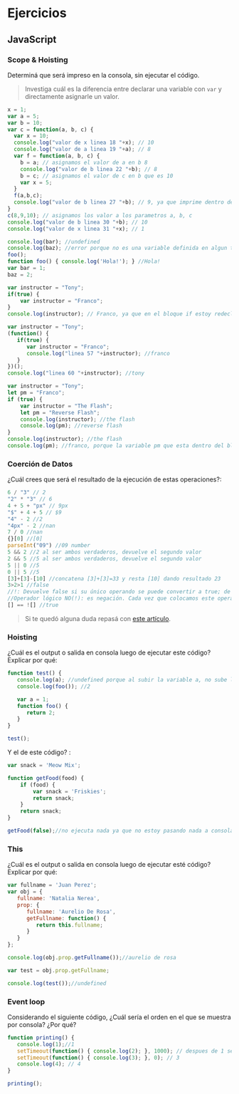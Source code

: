 
# Ejercicios

## JavaScript

### Scope & Hoisting

Determiná que será impreso en la consola, sin ejecutar el código.

> Investiga cuál es la diferencia entre declarar una variable con `var` y directamente asignarle un valor.

```javascript
x = 1; 
var a = 5; 
var b = 10;
var c = function(a, b, c) {
  var x = 10;
  console.log("valor de x linea 18 "+x); // 10
  console.log("valor de a linea 19 "+a); // 8
  var f = function(a, b, c) {
    b = a; // asignamos el valor de a en b 8
    console.log("valor de b linea 22 "+b); // 8
    b = c; // asignamos el valor de c en b que es 10
    var x = 5;
  }
  f(a,b,c);
  console.log("valor de b linea 27 "+b); // 9, ya que imprime dentro de la funcion c y no dentro de la funcion f
}
c(8,9,10); // asignamos los valor a los parametros a, b, c
console.log("valor de b linea 30 "+b); // 10
console.log("valor de x linea 31 "+x); // 1
```

```javascript
console.log(bar); //undefined
console.log(baz); //error porque no es una variable definida en algun tipo
foo(); 
function foo() { console.log('Hola!'); } //Hola!
var bar = 1;
baz = 2;
```

```javascript
var instructor = "Tony";
if(true) {
    var instructor = "Franco";
}
console.log(instructor); // Franco, ya que en el bloque if estoy redeclarando en valor de instructor
```

```javascript
var instructor = "Tony";
(function() {
   if(true) {
      var instructor = "Franco";
      console.log("linea 57 "+instructor); //franco
   }
})();
console.log("linea 60 "+instructor); //tony
```

```javascript
var instructor = "Tony";
let pm = "Franco";
if (true) {
    var instructor = "The Flash";
    let pm = "Reverse Flash";
    console.log(instructor); //the flash
    console.log(pm); //reverse flash
}
console.log(instructor); //the flash
console.log(pm); //franco, porque la variable pm que esta dentro del bloque if, solo se ejecuta dentro de ese bloque, por lo tanto al imprimir fuera, toma como referencia la variable global let pm="franco";
```
### Coerción de Datos

¿Cuál crees que será el resultado de la ejecución de estas operaciones?:

```javascript
6 / "3" // 2
"2" * "3" // 6
4 + 5 + "px" // 9px
"$" + 4 + 5 // $9
"4" - 2 //2
"4px" - 2 //nan
7 / 0 //nan
{}[0] //[0]
parseInt("09") //09 number
5 && 2 //2 al ser ambos verdaderos, devuelve el segundo valor
2 && 5 //5 al ser ambos verdaderos, devuelve el segundo valor
5 || 0 //5
0 || 5 //5
[3]+[3]-[10] //concatena [3]+[3]=33 y resta [10] dando resultado 23
3>2>1 //false
//!: Devuelve false si su único operando se puede convertir a true; de lo contrario, devuelve true.
//Operador lógico NO(!): es negación. Cada vez que colocamos este operador cerca de alguna condición, cambia su valor de verdadero a falso o de lo contrario de falso a verdadero.
[] == ![] //true
```

> Si te quedó alguna duda repasá con [este artículo](http://javascript.info/tutorial/object-conversion).


### Hoisting

¿Cuál es el output o salida en consola luego de ejecutar este código? Explicar por qué:

```javascript
function test() {
   console.log(a); //undefined porque al subir la variable a, no sube la asignacion, queda var a;
   console.log(foo()); //2

   var a = 1;
   function foo() {
      return 2;
   }
}

test();
```

Y el de este código? :

```javascript
var snack = 'Meow Mix';

function getFood(food) {
    if (food) {
        var snack = 'Friskies';
        return snack;
    }
    return snack;
}

getFood(false);//no ejecuta nada ya que no estoy pasando nada a consola
```


### This

¿Cuál es el output o salida en consola luego de ejecutar esté código? Explicar por qué:

```javascript
var fullname = 'Juan Perez';
var obj = {
   fullname: 'Natalia Nerea',
   prop: {
      fullname: 'Aurelio De Rosa',
      getFullname: function() {
         return this.fullname;
      }
   }
};

console.log(obj.prop.getFullname());//aurelio de rosa

var test = obj.prop.getFullname;

console.log(test());//undefined
```

### Event loop

Considerando el siguiente código, ¿Cuál sería el orden en el que se muestra por consola? ¿Por qué?

```javascript
function printing() {
   console.log(1);//1
   setTimeout(function() { console.log(2); }, 1000); // despues de 1 segundo imprime 2
   setTimeout(function() { console.log(3); }, 0); // 3
   console.log(4); // 4
}

printing();
```

